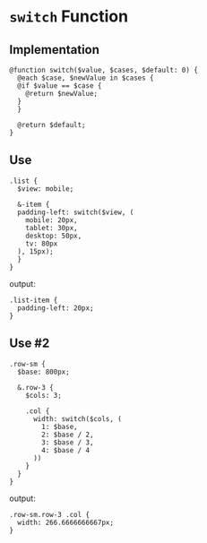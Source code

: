 # `switch` Function

## Implementation

```
@function switch($value, $cases, $default: 0) {
  @each $case, $newValue in $cases {
  @if $value == $case {
    @return $newValue;
  }
  }
  
  @return $default;
}
```

## Use

```
.list {
  $view: mobile;
  
  &-item {
  padding-left: switch($view, (
    mobile: 20px,
    tablet: 30px,
    desktop: 50px,
    tv: 80px
  ), 15px);
  }
}
```

output:

```
.list-item {
  padding-left: 20px;
}
```

## Use #2

```
.row-sm {
  $base: 800px;
  
  &.row-3 {
    $cols: 3;
  
    .col {
      width: switch($cols, (
        1: $base,
        2: $base / 2,
        3: $base / 3,
        4: $base / 4
      ))
    }
  }
}
```

output:

```
.row-sm.row-3 .col {
  width: 266.6666666667px;
}
```